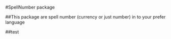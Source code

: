 #SpellNumber package

##This package are spell number (currency or just number) in to your prefer language

##test
